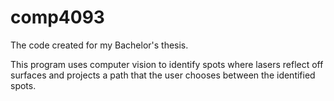 # comp4093
 
The code created for my Bachelor's thesis.

This program uses computer vision to identify spots where lasers reflect off surfaces and projects a path that the user chooses between the identified spots.

